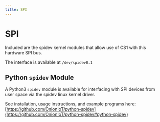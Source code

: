 ```yaml
---
title: SPI
---
```


# SPI

Included are the spidev kernel modules that allow use of CS1 with this hardware SPI bus.

The interface is available at `/dev/spidev0.1`

## Python `spidev` Module

A Python3 `spidev` module is available for interfacing with SPI devices from user space via the spidev linux kernel driver.

See installation, usage instructions, and example programs here: [https://github.com/OnionIoT/python-spidev](https://github.com/OnionIoT/python-spidev#python-spidev)